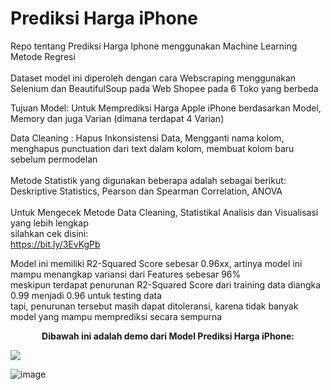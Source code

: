 # Prediksi Harga iPhone
Repo tentang Prediksi Harga Iphone menggunakan Machine Learning Metode Regresi<br>
<br>
Dataset model ini diperoleh dengan cara Webscraping menggunakan Selenium dan BeautifulSoup pada Web Shopee pada 6 Toko yang berbeda
<br>

Tujuan Model: Untuk Memprediksi Harga Apple iPhone berdasarkan Model, Memory dan juga Varian (dimana terdapat 4 Varian)

Data Cleaning : Hapus Inkonsistensi Data, Mengganti nama kolom, menghapus punctuation dari text dalam kolom, membuat kolom baru sebelum permodelan<br><br>
Metode Statistik yang digunakan beberapa adalah sebagai berikut:<br>
Deskriptive Statistics, Pearson dan Spearman Correlation, ANOVA<br>
<br>
Untuk Mengecek Metode Data Cleaning, Statistikal Analisis dan Visualisasi yang lebih lengkap<br>
silahkan cek disini:<br>
https://bit.ly/3EvKgPb

Model ini memiliki R2-Squared Score sebesar 0.96xx, artinya model ini mampu menangkap variansi dari Features sebesar 96%<br>
meskipun terdapat penurunan R2-Squared Score dari training data diangka 0.99 menjadi 0.96 untuk testing data<br>
tapi, penurunan tersebut masih dapat ditoleransi, karena tidak banyak model yang mampu memprediksi secara sempurna

<p align="center">
  <b>Dibawah ini adalah demo dari Model Prediksi Harga iPhone:</b>
</p>

![](demo/flask_fast.gif)

![image](https://github.com/syaerulid/iphone_price_predictor/assets/119069839/2ae1f27d-81e5-43b5-bd94-02188649b5bd)


